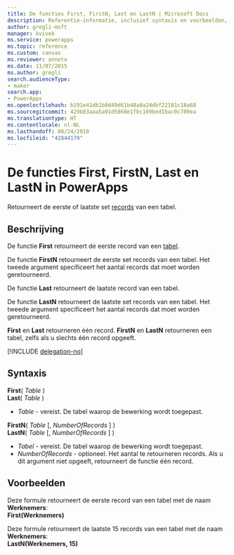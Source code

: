 ```yaml
---
title: De functies First, FirstN, Last en LastN | Microsoft Docs
description: Referentie-informatie, inclusief syntaxis en voorbeelden, voor de functies First, FirstN, Last en LastN in PowerApps
author: gregli-msft
manager: kvivek
ms.service: powerapps
ms.topic: reference
ms.custom: canvas
ms.reviewer: anneta
ms.date: 11/07/2015
ms.author: gregli
search.audienceType:
- maker
search.app:
- PowerApps
ms.openlocfilehash: b191e41db1b8d49d61b48a8a24dbf22101c18a68
ms.sourcegitcommit: 429b83aaa5a91d5868e1fbc169bed1bac0c709ea
ms.translationtype: HT
ms.contentlocale: nl-NL
ms.lasthandoff: 08/24/2018
ms.locfileid: "42844179"
---
```

# <a name="first-firstn-last-and-lastn-functions-in-powerapps"></a>De functies First, FirstN, Last en LastN in PowerApps
Retourneert de eerste of laatste set [records](../working-with-tables.md#records) van een tabel.

## <a name="description"></a>Beschrijving
De functie **First** retourneert de eerste record van een [tabel](../working-with-tables.md).

De functie **FirstN** retourneert de eerste set records van een tabel. Het tweede argument specificeert het aantal records dat moet worden geretourneerd.

De functie **Last** retourneert de laatste record van een tabel.

De functie **LastN** retourneert de laatste set records van een tabel. Het tweede argument specificeert het aantal records dat moet worden geretourneerd.

**First** en **Last** retourneren één record.  **FirstN** en **LastN** retourneren een tabel, zelfs als u slechts één record opgeeft.

[!INCLUDE [delegation-no](../../../includes/delegation-no.md)]

## <a name="syntax"></a>Syntaxis
**First**( *Table* )<br>**Last**( *Table* )

* *Table* - vereist. De tabel waarop de bewerking wordt toegepast.

**FirstN**( *Table* [, *NumberOfRecords* ] )<br>**LastN**( *Table* [, *NumberOfRecords* ] )

* *Tabel* - vereist. De tabel waarop de bewerking wordt toegepast.
* *NumberOfRecords* - optioneel.  Het aantal te retourneren records. Als u dit argument niet opgeeft, retourneert de functie één record.

## <a name="examples"></a>Voorbeelden
Deze formule retourneert de eerste record van een tabel met de naam **Werknemers**:<br>
**First(Werknemers)**

Deze formule retourneert de laatste 15 records van een tabel met de naam **Werknemers**:<br>
**LastN(Werknemers, 15)**

